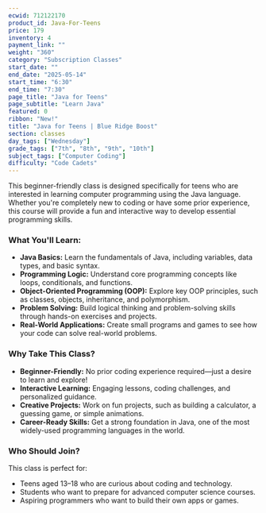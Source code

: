 ```yaml
---
ecwid: 712122170
product_id: Java-For-Teens
price: 179
inventory: 4
payment_link: ""
weight: "360"
category: "Subscription Classes"
start_date: ""
end_date: "2025-05-14"
start_time: "6:30"
end_time: "7:30"
page_title: "Java for Teens"
page_subtitle: "Learn Java"
featured: 0
ribbon: "New!"
title: "Java for Teens | Blue Ridge Boost"
section: classes
day_tags: ["Wednesday"]
grade_tags: ["7th", "8th", "9th", "10th"]
subject_tags: ["Computer Coding"]
difficulty: "Code Cadets"
---
```

<p>This beginner-friendly class is designed specifically for teens who are interested in learning computer programming using the Java language. Whether you're completely new to coding or have some prior experience, this course will provide a fun and interactive way to develop essential programming skills.</p> <h3><strong>What You'll Learn:</strong></h3> <ul> <li><strong>Java Basics:</strong> Learn the fundamentals of Java, including variables, data types, and basic syntax.</li> <li><strong>Programming Logic:</strong> Understand core programming concepts like loops, conditionals, and functions.</li> <li><strong>Object-Oriented Programming (OOP):</strong> Explore key OOP principles, such as classes, objects, inheritance, and polymorphism.</li> <li><strong>Problem Solving:</strong> Build logical thinking and problem-solving skills through hands-on exercises and projects.</li> <li><strong>Real-World Applications:</strong> Create small programs and games to see how your code can solve real-world problems.</li> </ul> <h3><strong>Why Take This Class?</strong></h3> <ul> <li><strong>Beginner-Friendly:</strong> No prior coding experience required—just a desire to learn and explore!</li> <li><strong>Interactive Learning:</strong> Engaging lessons, coding challenges, and personalized guidance.</li> <li><strong>Creative Projects:</strong> Work on fun projects, such as building a calculator, a guessing game, or simple animations.</li> <li><strong>Career-Ready Skills:</strong> Get a strong foundation in Java, one of the most widely-used programming languages in the world.</li> </ul> <h3><strong>Who Should Join?</strong></h3> <p>This class is perfect for:</p> <ul> <li>Teens aged 13–18 who are curious about coding and technology.</li> <li>Students who want to prepare for advanced computer science courses.</li> <li>Aspiring programmers who want to build their own apps or games.</li></ul>
